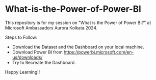 # What-is-the-Power-of-Power-BI
This repository is for my session on "What is the Power of Power BI?" at Microsoft Ambassadors Aurora Kolkata 2024.

Steps to Follow:

* Download the Dataset and the Dashboard on your local machine.
* Download Power BI from https://powerbi.microsoft.com/en-us/downloads/
* Try to Recreate the Dashboard.

Happy Learning!!
